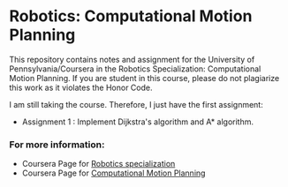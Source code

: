 # Robotics: Computational Motion Planning

This repository contains notes and assignment for the University of Pennsylvania/Coursera in the Robotics Specialization: Computational Motion Planning. If you are student in this course, please do not plagiarize this work as it violates the Honor Code.

I am still taking the course. Therefore, I just have the first assignment:

 * Assignment 1 : Implement Dijkstra's algorithm and A* algorithm.

### For more information:

 * Coursera Page for [Robotics specialization](https://www.coursera.org/specializations/robotics) 
 * Coursera Page for [Computational Motion Planning](https://www.coursera.org/learn/robotics-motion-planning)  
